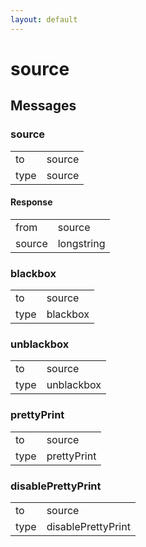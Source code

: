 ```yaml
---
layout: default
---
```


# source #

## Messages ##

### source ###

<table>

<tr>
<td>to</td>
<td>source</td>
</tr>

<tr>
<td>type</td>
<td>source</td>
</tr>

</table>

#### Response ####

<table>

<tr>
<td>from</td>
<td>source</td>
</tr>

<tr>
<td>source</td>
<td>longstring</td>
</tr>

</table>

### blackbox ###

<table>

<tr>
<td>to</td>
<td>source</td>
</tr>

<tr>
<td>type</td>
<td>blackbox</td>
</tr>

</table>

### unblackbox ###

<table>

<tr>
<td>to</td>
<td>source</td>
</tr>

<tr>
<td>type</td>
<td>unblackbox</td>
</tr>

</table>

### prettyPrint ###

<table>

<tr>
<td>to</td>
<td>source</td>
</tr>

<tr>
<td>type</td>
<td>prettyPrint</td>
</tr>

</table>

### disablePrettyPrint ###

<table>

<tr>
<td>to</td>
<td>source</td>
</tr>

<tr>
<td>type</td>
<td>disablePrettyPrint</td>
</tr>

</table>
